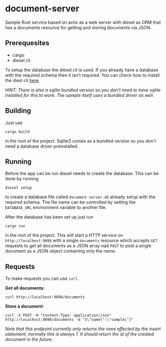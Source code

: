 # document-server

Sample Rust service based on actix as a web server with diesel as ORM that has a documents resource for getting and storing documents via JSON.

## Prerequesites

* cargo
* diesel cli

To setup the database the diesel cli is used. If you already have a database with the required schema then it isn't required. You can check how to install the diesl cli [here](https://github.com/diesel-rs/diesel/tree/master/diesel_cli).

*HINT: There is also a sqlite bundled version so you don't need to have sqlite installed for this to work. The sample itself uses a bundled driver as well.*

## Building

Just use
```
cargo build
```
in the root of the project. Sqlite3 comes as a bundled version so you don't need a database driver preinstalled.

## Running

Before the app can be run diesel needs to create the database. This can be done by running
```
diesel setup
```
to create a database file called `document-server.db` already setup with the required schema. The file name can be controlled by setting the `DATABASE_URL` environment variable to another file.

After the database has been set up just run
```
cargo run
```
in the root of the project. This will start a HTTP service on `http://localhost:9090` with a single `documents` resource which accepts `GET` requests to get all documents as a JSON array nad `POST` to post a single document as a JSON object containing only the name.

## Requests

To make requests you can use `curl`. 

**Get all documents:**
```
curl http://localhost:9090/documents
```

**Store a document:**
```
curl -X POST -H "Content-Type: application/json" http://localhost:9090/documents -d "{\"name\":\"sample\"}"
```
*Note that this endpoint currently only returns the rows affected by the insert statement, normally this is always 1. It should return the id of the created document in the future.*